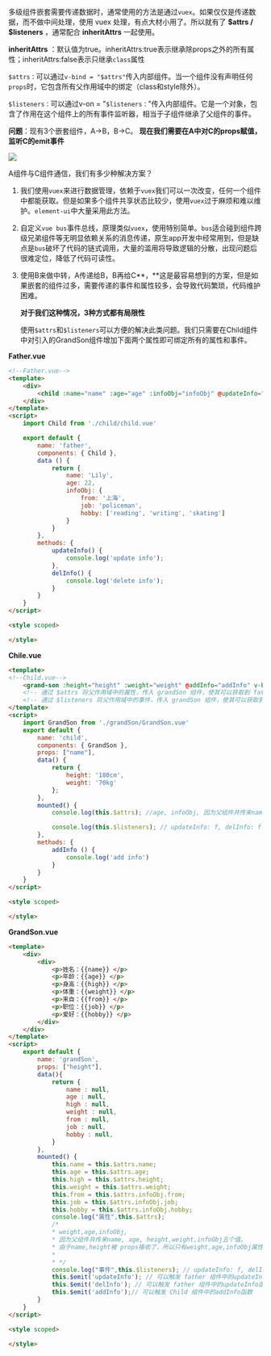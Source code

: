 多级组件嵌套需要传递数据时，通常使用的方法是通过`vuex`。如果仅仅是传递数据，而不做中间处理，使用 vuex 处理，有点大材小用了。所以就有了 **$attrs / $listeners** ，通常配合 **inheritAttrs** 一起使用。

**inheritAttrs** ：默认值为true。inheritAttrs:true表示继承除props之外的所有属性；inheritAttrs:false表示只继承`class`属性

`$attrs：`可以通过`v-bind = "$attrs"`传入内部组件。当一个组件没有声明任何`props`时，它包含所有父作用域中的绑定（class和style除外）。

`$listeners：`可以通过v-on = "`$listeners：`"传入内部组件。它是一个对象，包含了作用在这个组件上的所有事件监听器，相当于子组件继承了父组件的事件。

**问题**：现有3个嵌套组件，A->B，B->C。 **现在我们需要在A中对C的props赋值，监听C的emit事件**

![](https://user-gold-cdn.xitu.io/2019/4/22/16a42eda0804d31b?imageView2/0/w/1280/h/960/format/webp/ignore-error/1)

A组件与C组件通信，我们有多少种解决方案？

1. 我们使用`vuex`来进行数据管理，依赖于`vuex`我们可以一次改变，任何一个组件中都能获取。但是如果多个组件共享状态比较少，使用`vuex`过于麻烦和难以维护。`element-ui`中大量采用此方法。

2. 自定义`vue bus`事件总线，原理类似`vuex`，使用特别简单。`bus`适合碰到组件跨级兄弟组件等无明显依赖关系的消息传递，原生app开发中经常用到，但是缺点是`bus`破坏了代码的链式调用，大量的滥用将导致逻辑的分散，出现问题后很难定位，降低了代码可读性。

3. 使用B来做中转，A传递给B，B再给C**，**这是最容易想到的方案，但是如果嵌套的组件过多，需要传递的事件和属性较多，会导致代码繁琐，代码维护困难。

   

   **对于我们这种情况，3种方式都有局限性**

   使用`$attrs`和`$listeners`可以方便的解决此类问题。我们只需要在Child组件中对引入的GrandSon组件增加下面两个属性即可绑定所有的属性和事件。

**Father.vue**

```html
<!--Father.vue-->
<template>
    <div>
        <child :name="name" :age="age" :infoObj="infoObj" @updateInfo="updateInfo" @delInfo="delInfo" />
    </div>
</template>
<script>
    import Child from './child/child.vue'

    export default {
        name: 'father',
        components: { Child },
        data () {
            return {
                name: 'Lily',
                age: 22,
                infoObj: {
                    from: '上海',
                    job: 'policeman',
                    hobby: ['reading', 'writing', 'skating']
                }
            }
        },
        methods: {
            updateInfo() {
                console.log('update info');
            },
            delInfo() {
                console.log('delete info');
            }
        }
    }
</script>

<style scoped>

</style>
```

**Chile.vue**

```html
<template>
<!--Child.vue-->
    <grand-son :height="height" :weight="weight" @addInfo="addInfo" v-bind="$attrs" v-on="$listeners"  />
    <!-- 通过 $attrs 将父作用域中的属性，传入 grandSon 组件，使其可以获取到 father 中的属性-->
    <!-- 通过 $listeners 将父作用域中的事件，传入 grandSon 组件，使其可以获取到 father 中的事件-->
</template>
<script>
    import GrandSon from './grandSon/GrandSon.vue'
    export default {
        name: 'child',
        components: { GrandSon },
        props: ["name"],
        data() {
            return {
                height: '180cm',
                weight: '70kg'
            };
        },
        mounted() {
            console.log(this.$attrs); //age, infoObj, 因为父组件共传来name, age, infoObj三个值，由于name被 props接收了，所以只有age, infoObj属性

            console.log(this.$listeners); // updateInfo: f, delInfo: f
        },
        methods: {
            addInfo () {
                console.log('add info')
            }
        }
    }
</script>

<style scoped>

</style>
```

**GrandSon.vue**

```html
<template>
    <div>
        <div>
            <p>姓名：{{name}} </p>
            <p>年龄：{{age}} </p>
            <p>身高：{{high}} </p>
            <p>体重：{{weight}} </p>
            <p>来自：{{from}} </p>
            <p>职位：{{job}} </p>
            <p>爱好：{{hobby}} </p>
        </div>
    </div>
</template>
<script>
    export default {
        name: 'grandSon',
        props: ["height"],
        data(){
            return {
                name : null,
                age : null,
                high : null,
                weight : null,
                from : null,
                job : null,
                hobby : null,
            }
        },
        mounted() {
            this.name = this.$attrs.name;
            this.age = this.$attrs.age;
            this.high = this.$attrs.height;
            this.weight = this.$attrs.weight;
            this.from = this.$attrs.infoObj.from;
            this.job = this.$attrs.infoObj.job;
            this.hobby = this.$attrs.infoObj.hobby;
            console.log("属性",this.$attrs);
            /*
            * weight,age,infoObj,
            * 因为父组件共传来name, age, height,weight,infoObj五个值，
            * 由于name,height被 props接收了，所以只有weight,age,infoObj属性
            *
            * */
            console.log("事件",this.$listeners); // updateInfo: f, delInfo: f, addInfo: f
            this.$emit('updateInfo'); // 可以触发 father 组件中的updateInfo函数
            this.$emit('delInfo'); // 可以触发 father 组件中的updateInfo函数
            this.$emit('addInfo');// 可以触发 Child 组件中的addInfo函数
        }
    }
</script>

<style scoped>

</style>

```

